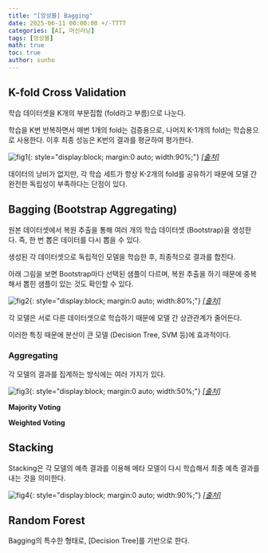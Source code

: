 ```yaml
---
title: "[앙상블] Bagging"
date: 2025-06-11 00:00:00 +/-TTTT
categories: [AI, 머신러닝]
tags: [앙상블]
math: true
toc: true
author: sunho
---
```


## K-fold Cross Validation

학습 데이터셋을 K개의 부분집합 (fold라고 부름)으로 나눈다.

학습을 K번 반복하면서 매번 1개의 fold는 검증용으로, 나머지 K-1개의 fold는 학습용으로 사용한다. 이후 최종 성능은 K번의 결과를 평균하여 평가한다.

![fig1](ml/Bagging-1.png){: style="display:block; margin:0 auto; width:90%;"}
_[[출처]](https://towardsdatascience.com/how-to-cross-validation-with-time-series-data-9802a06272c6/)_

데이터의 낭비가 없지만, 각 학습 세트가 항상 K-2개의 fold를 공유하기 때문에 모델 간 완전한 독립성이 부족하다는 단점이 있다.

## Bagging (Bootstrap Aggregating)

원본 데이터셋에서 복원 추출을 통해 여러 개의 학습 데이터셋 (Bootstrap)을 생성한다.
즉, 한 번 뽑은 데이터를 다시 뽑을 수 있다.

생성된 각 데이터셋으로 독립적인 모델을 학습한 후, 최종적으로 결과를 합친다.

아래 그림을 보면 Bootstrap마다 선택된 샘플이 다르며, 복원 추출을 하기 때문에 중복해서 뽑힌 샘플이 있는 것도 확인할 수 있다.

![fig2](ml/Bagging-2.png){: style="display:block; margin:0 auto; width:80%;"}
_[[출처]](https://github.com/pilsung-kang/Business-Analytics-IME654-/blob/master/04%20Ensemble%20Learning/04-3_Ensemble%20Learning_Bagging.pdf)_

각 모델은 서로 다른 데이터셋으로 학습하기 때문에 모델 간 상관관계가 줄어든다.

이러한 특징 때문에 분산이 큰 모델 (Decision Tree, SVM 등)에 효과적이다.

### Aggregating

각 모델의 결과를 집계하는 방식에는 여러 가지가 있다.

![fig3](ml/Bagging-3.png){: style="display:block; margin:0 auto; width:50%;"}
_[[출처]](https://github.com/pilsung-kang/Business-Analytics-IME654-/blob/master/04%20Ensemble%20Learning/04-3_Ensemble%20Learning_Bagging.pdf)_

**Majority Voting**



**Weighted Voting**



## Stacking

Stacking은 각 모델의 예측 결과를 이용해 메타 모델이 다시 학습해서 최종 예측 결과를 내는 것을 의미한다.

![fig4](ml/Bagging-4.png){: style="display:block; margin:0 auto; width:90%;"}
_[[출처]](https://www.nb-data.com/p/comparing-model-ensembling-bagging)_

## Random Forest

Bagging의 특수한 형태로, [Decision Tree]를 기반으로 한다.
